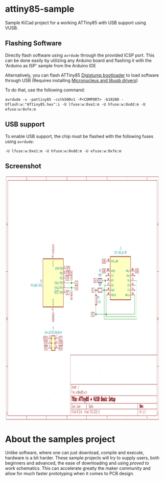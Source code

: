 # attiny85-sample
Sample KiCad project for a working ATTiny85 with USB support using VUSB.

## Flashing Software
Directly flash software using `avrdude` through the provided ICSP port. This can be done easily by utilizing any Arduino board and flashing it with the 'Arduino as ISP' sample from the Arduino IDE

Alternatively, you can flash ATTiny85 [Digistump bootloader](https://github.com/ashishchoudhary9998/ATtiny85-Boot-loader) to load software through USB (Requires installing [Micronucleus and libusb drivers](https://github.com/digistump/DigistumpArduino))

To do that, use the following command:
```
avrdude -v -pattiny85 -cstk500v1 -P<COMPORT> -b19200 -Uflash:w:"ATtiny85.hex":i -U lfuse:w:0xe1:m -U hfuse:w:0xdd:m -U efuse:w:0xfe:m
```

## USB support
To enable USB support, the chip must be flashed with the following fuses using `avrdude`:
```
-U lfuse:w:0xe1:m -U hfuse:w:0xdd:m -U efuse:w:0xfe:m
```

## Screenshot
<p align="center">
  <img src="https://raw.githubusercontent.com/gili-yankovitch/attiny85-sample/main/schematic.png" height="800">
</p>

# About the samples project
Unlike software, where one can just download, compile and execute, hardware is a bit harder. These sample projects will try to supply users, both beginners and advanced, the ease of downloading and using *proved to work* schematics. This can accelerate greatly the maker community and allow for much faster prototyping when it comes to PCB design.
